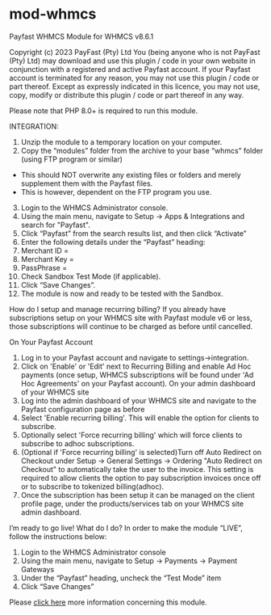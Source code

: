 # mod-whmcs

Payfast WHMCS Module for WHMCS v8.6.1

Copyright (c) 2023 PayFast (Pty) Ltd
You (being anyone who is not PayFast (Pty) Ltd) may download and use this plugin / code in your own website in conjunction with a registered and active Payfast account. If your Payfast account is terminated for any reason, you may not use this plugin / code or part thereof.
Except as expressly indicated in this licence, you may not use, copy, modify or distribute this plugin / code or part thereof in any way.

Please note that PHP 8.0+ is required to run this module.

INTEGRATION:
1. Unzip the module to a temporary location on your computer.
2. Copy the “modules” folder from the archive to your base “whmcs” folder (using FTP program or similar)
- This should NOT overwrite any existing files or folders and merely supplement them with the Payfast files.
- This is however, dependent on the FTP program you use.
3. Login to the WHMCS Administrator console.
4. Using the main menu, navigate to Setup -> Apps & Integrations and search for "Payfast".
5. Click “Payfast” from the search results list, and then click “Activate”
6. Enter the following details under the “Payfast” heading:
7. Merchant ID = <Integration page>
8. Merchant Key = <Integration page>
8. PassPhrase = <Integration page>
9. Check Sandbox Test Mode (if applicable).
10. Click “Save Changes”.
11. The module is now and ready to be tested with the Sandbox.

How do I setup and manage recurring billing?
If you already have subscriptions setup on your WHMCS site with Payfast module v6 or less, those subscriptions will continue to be charged as before until cancelled.

On Your Payfast Account
1. Log in to your Payfast account and navigate to settings->integration.
2. Click on 'Enable' or 'Edit' next to Recurring Billing and enable Ad Hoc payments (once setup, WHMCS subscriptions will be found under 'Ad Hoc Agreements' on your Payfast account).
On your admin dashboard of your WHMCS site
3. Log into the admin dashboard of your WHMCS site and navigate to the Payfast configuration page as before
4. Select 'Enable recurring billing'. This will enable the option for clients to subscribe.
5. Optionally select 'Force recurring billing' which will force clients to subscribe to adhoc subscriptions.
6. (Optional if 'Force recurring billing' is selected)Turn off Auto Redirect on Checkout under Setup -> General Settings -> Ordering "Auto Redirect on Checkout" to automatically take the user to the invoice. This setting is required to allow clients the option to pay subscription invoices once off or to subscribe to  tokenized billing(adhoc).
7. Once the subscription has been setup it can be managed on the client profile page, under the products/services tab on your WHMCS site admin dashboard.

I’m ready to go live! What do I do?
In order to make the module “LIVE”, follow the instructions below:

1. Login to the WHMCS Administrator console
2. Using the main menu, navigate to Setup -> Payments -> Payment Gateways
3. Under the “Payfast” heading, uncheck the “Test Mode” item
4. Click “Save Changes”

Please [click here](https://payfast.io/integration/shopping-carts/whmcs/) more information concerning this module.
